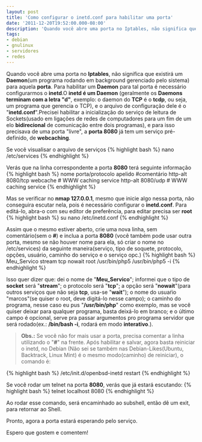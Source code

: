 ```yaml
---
layout: post
title: 'Como configurar o inetd.conf para habilitar uma porta'
date: '2011-12-20T19:52:00.000-08:00'
description: 'Quando você abre uma porta no Iptables, não significa que existirá um Daemon(um programa rodando em background gerenciado pelo sistema) para aquela porta.'
tags:
- debian
- gnulinux
- servidores
- redes
---
```


Quando você abre uma porta no __Iptables__, não significa que existirá um __Daemon__(um programa rodando em background gerenciado pelo sistema) para aquela __porta__. Para habilitar um __Daemon__ para tal porta é necessário configurarmos o __inetd__.O __inetd é um Daemon__ (geralmente os __Daemons terminam com a letra "d"__, exemplo: o daemon do __TCP__ é o __tcdp__, ou seja, um programa que gerencia o TCP), e o arquivo de configuração dele é o "__inetd.conf__".Precisei habilitar a inicialização do serviço de leitura de Sockets(usado em ligações de redes de computadores para um fim de um elo __bidirecional__ de comunicação entre dois programas), e para isso precisava de uma porta "livre", a __porta 8080__ já tem um serviço pré-definido, de __webcaching__.

Se você visualisar o arquivo de serviços
{% highlight bash %}
nano /etc/services
{% endhighlight %}

Verás que na linha correspondente a porta __8080__ terá seguinte informação
{% highlight bash %}
nome      porta/protocolo        apelido     #comentário 
http-alt 8080/tcp webcache # WWW caching service
http-alt 8080/udp   # WWW caching service
{% endhighlight %}

Mas se verificar no __nmap 127.0.0.1__, mesmo que inicie algo nessa porta, não conseguira escutar nela, pois é necessário configurar o __inetd.conf__. Para editá-lo, abra-o com seu editor de preferência, para editar precisa ser __root__
{% highlight bash %}
su
nano /etc/inetd.conf
{% endhighlight %}

Assim que o mesmo estiver aberto, crie uma nova linha, sem comentário(sem o __#__) e inclua a porta __8080__ (você também pode usar outra porta, mesmo se não houver nome para ela, só criar o nome no /etc/services) da seguinte maneira(serviço, tipo de soquete, protocolo, opções, usuário, caminho do serviço e o serviço opc.)
{% highlight bash %}
Meu_Servico    stream    tcp    nowait      root   /usr/bin/php5   /usr/bin/php5 -i
{% endhighlight %}

Isso quer dizer que: dei o nome de "__Meu_Servico__"; informei que o tipo de __socket__ será "__stream__"; o protocolo será "__tcp__"; a opção será "__nowait__"(para outros serviços que não seja __tcp__, usa-se "__wait__"); o nome do usuaŕio "marcos"(se quiser o root, deve digitá-lo nesse campo); o caminho do programa, nesse caso eu pus "__/usr/bin/php__" como exemplo, mas se você quiser deixar para qualquer programa, basta deixá-lo em branco; e o último campo é opcional, serve pra passar argumentos pro programa servidor que será rodado(ex.: __/bin/bash -i__, rodará em modo __interativo__.).

> __Obs.:__ Se você não for mais usar a porta, precisa comentar a linha utilizando o "__#__" na frente.
Após habilitar e salvar, agora basta reiniciar o inetd, no Debian (Não sei se também nas Debian-Likes(Ubuntu, Backtrack, Linux Mint) é o mesmo modo(caminho) de reiniciar), o comando é:

{% highlight bash %}
/etc/init.d/openbsd-inetd restart
{% endhighlight %}

Se você rodar um telnet na porta __8080__, verás que já estará escutando:
{% highlight bash %}
telnet localhost 8080
{% endhighlight %}

Ao rodar esse comando, será encaminhado ao subshell, então dê um exit, para retornar ao Shell.

Pronto, agora a porta estará esperando pelo serviço.

Espero que gostem e comentem!

<script async src="https://pagead2.googlesyndication.com/pagead/js/adsbygoogle.js"></script>

<!-- Informat -->
<ins class="adsbygoogle"
 style="display:block"
 data-ad-client="ca-pub-2838251107855362"
 data-ad-slot="2327980059"
 data-ad-format="auto"
 data-full-width-responsive="true"></ins>

<script>
(adsbygoogle = window.adsbygoogle || []).push({});
</script>



